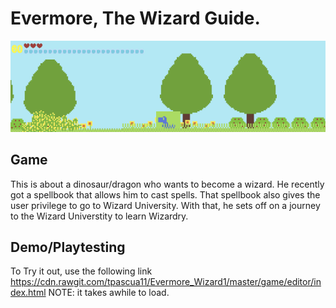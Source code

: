 # Evermore, The Wizard Guide.

![Alt text](https://github.com/tpascua11/Evermore_Wizard1/blob/master/document/DinosaurWizard.gif "Optional title")

## Game
This is about a dinosaur/dragon who wants to become a wizard. He recently got a spellbook that allows him to cast spells. That spellbook also gives the user privilege to go to Wizard University. With that, he sets off on a journey to the Wizard Universtity to learn Wizardry. 

## Demo/Playtesting
To Try it out, use the following link
https://cdn.rawgit.com/tpascua11/Evermore_Wizard1/master/game/editor/index.html
NOTE: it takes awhile to load.
